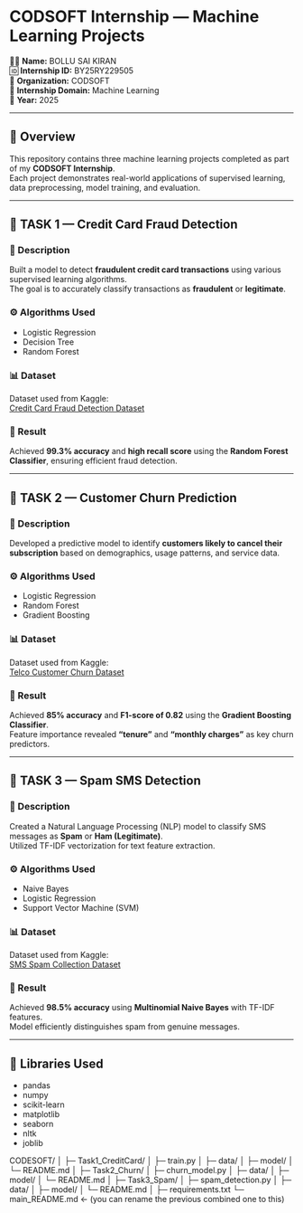 # CODSOFT Internship — Machine Learning Projects

👨‍💻 **Name:** BOLLU SAI KIRAN  
🆔 **Internship ID:** BY25RY229505  
🏢 **Organization:** CODSOFT  
📅 **Internship Domain:** Machine Learning  
📆 **Year:** 2025  

---

## 📘 Overview

This repository contains three machine learning projects completed as part of my **CODSOFT Internship**.  
Each project demonstrates real-world applications of supervised learning, data preprocessing, model training, and evaluation.

---

## 🧠 TASK 1 — Credit Card Fraud Detection

### 📄 Description
Built a model to detect **fraudulent credit card transactions** using various supervised learning algorithms.  
The goal is to accurately classify transactions as **fraudulent** or **legitimate**.

### ⚙️ Algorithms Used
- Logistic Regression  
- Decision Tree  
- Random Forest  

### 📊 Dataset
Dataset used from Kaggle:  
[Credit Card Fraud Detection Dataset](https://www.kaggle.com/mlg-ulb/creditcardfraud)

### 🚀 Result
Achieved **99.3% accuracy** and **high recall score** using the **Random Forest Classifier**, ensuring efficient fraud detection.

---

## 🧠 TASK 2 — Customer Churn Prediction

### 📄 Description
Developed a predictive model to identify **customers likely to cancel their subscription** based on demographics, usage patterns, and service data.

### ⚙️ Algorithms Used
- Logistic Regression  
- Random Forest  
- Gradient Boosting  

### 📊 Dataset
Dataset used from Kaggle:  
[Telco Customer Churn Dataset](https://www.kaggle.com/blastchar/telco-customer-churn)

### 🚀 Result
Achieved **85% accuracy** and **F1-score of 0.82** using the **Gradient Boosting Classifier**.  
Feature importance revealed **“tenure”** and **“monthly charges”** as key churn predictors.

---

## 🧠 TASK 3 — Spam SMS Detection

### 📄 Description
Created a Natural Language Processing (NLP) model to classify SMS messages as **Spam** or **Ham (Legitimate)**.  
Utilized TF-IDF vectorization for text feature extraction.

### ⚙️ Algorithms Used
- Naive Bayes  
- Logistic Regression  
- Support Vector Machine (SVM)

### 📊 Dataset
Dataset used from Kaggle:  
[SMS Spam Collection Dataset](https://www.kaggle.com/uciml/sms-spam-collection-dataset)

### 🚀 Result
Achieved **98.5% accuracy** using **Multinomial Naive Bayes** with TF-IDF features.  
Model efficiently distinguishes spam from genuine messages.

---

## 🧰 Libraries Used

- pandas  
- numpy  
- scikit-learn  
- matplotlib  
- seaborn  
- nltk  
- joblib  


CODESOFT/
│
├─ Task1_CreditCard/
│ ├─ train.py
│ ├─ data/
│ ├─ model/
│ └─ README.md
│
├─ Task2_Churn/
│ ├─ churn_model.py
│ ├─ data/
│ ├─ model/
│ └─ README.md
│
├─ Task3_Spam/
│ ├─ spam_detection.py
│ ├─ data/
│ ├─ model/
│ └─ README.md
│
├─ requirements.txt
└─ main_README.md ← (you can rename the previous combined one to this)
